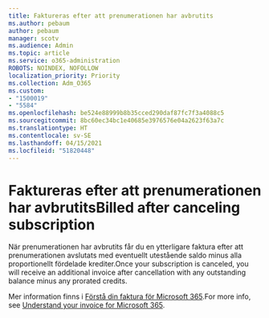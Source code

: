 ```yaml
---
title: Faktureras efter att prenumerationen har avbrutits
ms.author: pebaum
author: pebaum
manager: scotv
ms.audience: Admin
ms.topic: article
ms.service: o365-administration
ROBOTS: NOINDEX, NOFOLLOW
localization_priority: Priority
ms.collection: Adm_O365
ms.custom:
- "1500019"
- "5584"
ms.openlocfilehash: be524e88999b8b35cced290daf87fc7f3a4088c5
ms.sourcegitcommit: 8bc60ec34bc1e40685e3976576e04a2623f63a7c
ms.translationtype: HT
ms.contentlocale: sv-SE
ms.lasthandoff: 04/15/2021
ms.locfileid: "51820448"
---
```

# <a name="billed-after-canceling-subscription"></a><span data-ttu-id="87b95-102">Faktureras efter att prenumerationen har avbrutits</span><span class="sxs-lookup"><span data-stu-id="87b95-102">Billed after canceling subscription</span></span>

<span data-ttu-id="87b95-103">När prenumerationen har avbrutits får du en ytterligare faktura efter att prenumerationen avslutats med eventuellt utestående saldo minus alla proportionellt fördelade krediter.</span><span class="sxs-lookup"><span data-stu-id="87b95-103">Once your subscription is canceled, you will receive an additional invoice after cancellation with any outstanding balance minus any prorated credits.</span></span>

<span data-ttu-id="87b95-104">Mer information finns i [Förstå din faktura för Microsoft 365](https://docs.microsoft.com/microsoft-365/commerce/billing-and-payments/understand-your-invoice2).</span><span class="sxs-lookup"><span data-stu-id="87b95-104">For more info, see [Understand your invoice for Microsoft 365](https://docs.microsoft.com/microsoft-365/commerce/billing-and-payments/understand-your-invoice2).</span></span>
